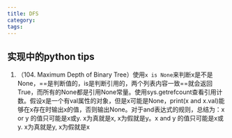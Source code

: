 ```yaml
---
title: DFS
category:
tags:
---
```



## 实现中的python tips
1. （104. Maximum Depth of Binary Tree）使用`x is None`来判断x是不是None，==是判断值的，is是判断引用的，两个列表内容一致==就会返回True，而所有的None都是引用None常量。使用sys.getrefcount查看引用计数。假设x是一个有val属性的对象，但是x可能是None，print(x and x.val)能够在x存在时输出x的值，否则输出None。对于and表达式的规则，总结为：x or y 的值只可能是x或y.  x为真就是x, x为假就是y。x and y 的值只可能是x或y.  x为真就是y, x为假就是x
